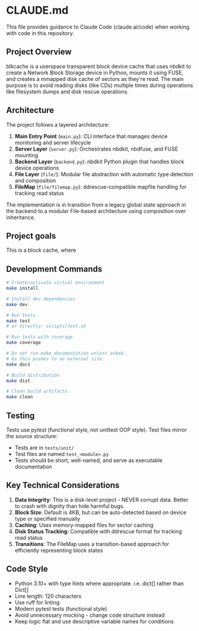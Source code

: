 # CLAUDE.md

This file provides guidance to Claude Code (claude.ai/code) when working with code in this repository.

## Project Overview

blkcache is a userspace transparent block device cache that uses nbdkit to create a Network Block Storage device in Python, mounts it using FUSE, and creates a mmapped disk cache of sectors as they're read. The main purpose is to avoid reading disks (like CDs) multiple times during operations like filesystem dumps and disk rescue operations.

## Architecture

The project follows a layered architecture:

1. **Main Entry Point** (`main.py`): CLI interface that manages device monitoring and server lifecycle
2. **Server Layer** (`server.py`): Orchestrates nbdkit, nbdfuse, and FUSE mounting
3. **Backend Layer** (`backend.py`): nbdkit Python plugin that handles block device operations
4. **File Layer** (`file/`): Modular file abstraction with automatic type detection and composition
5. **FileMap** (`file/filemap.py`): ddrescue-compatible mapfile handling for tracking read status

The implementation is in transition from a legacy global state approach in the backend to a modular File-based architecture using composition over inheritance.

## Project goals

This is a block cache, where

## Development Commands

```bash
# Create/activate virtual environment
make install

# Install dev dependencies
make dev

# Run tests
make test
# or directly: scripts/test.sh

# Run tests with coverage
make coverage

# Do not run make documentation unless asked.
# As this pushes to an external site.
make docs

# Build distribution
make dist

# Clean build artifacts
make clean
```

## Testing

Tests use pytest (functional style, not unittest OOP style). Test files mirror the source structure:
- Tests are in `tests/unit/`
- Test files are named `test_<module>.py`
- Tests should be short, well-named, and serve as executable documentation

## Key Technical Considerations

1. **Data Integrity**: This is a disk-level project - NEVER corrupt data. Better to crash with dignity than hide harmful bugs.
2. **Block Size**: Default is 4KB, but can be auto-detected based on device type or specified manually
3. **Caching**: Uses memory-mapped files for sector caching
4. **Disk Status Tracking**: Compatible with ddrescue format for tracking read status
5. **Transitions**: The FileMap uses a transition-based approach for efficiently representing block states

## Code Style

- Python 3.10+ with type hints where appropriate. i.e. dict[] rather than Dict[]
- Line length: 120 characters
- Use ruff for linting
- Modern pytest tests (functional style)
- Avoid unnecessary mocking - change code structure instead
- Keep logic flat and use descriptive variable names for conditions
